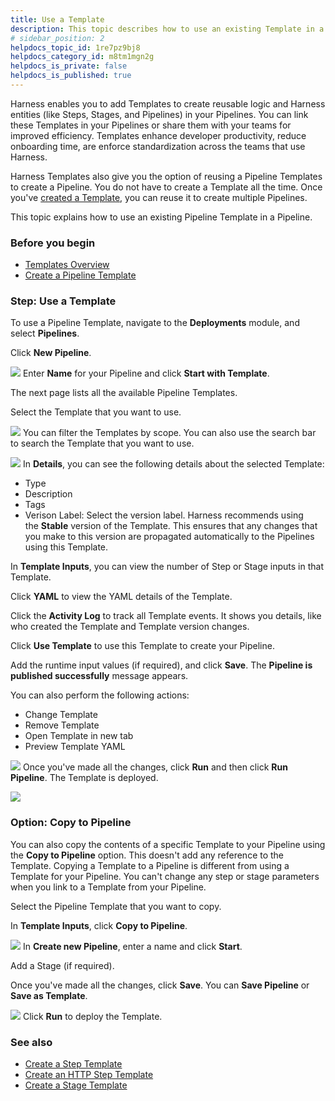 ```yaml
---
title: Use a Template
description: This topic describes how to use an existing Template in a Pipeline.
# sidebar_position: 2
helpdocs_topic_id: 1re7pz9bj8
helpdocs_category_id: m8tm1mgn2g
helpdocs_is_private: false
helpdocs_is_published: true
---
```


Harness enables you to add Templates to create reusable logic and Harness entities (like Steps, Stages, and Pipelines) in your Pipelines. You can link these Templates in your Pipelines or share them with your teams for improved efficiency. Templates enhance developer productivity, reduce onboarding time, are enforce standardization across the teams that use Harness.

Harness Templates also give you the option of reusing a Pipeline Templates to create a Pipeline. You do not have to create a Template all the time. Once you've [created a Template](create-pipeline-template.md), you can reuse it to create multiple Pipelines.

This topic explains how to use an existing Pipeline Template in a Pipeline.

### Before you begin

* [Templates Overview](template.md)
* [Create a Pipeline Template](create-pipeline-template.md)

### Step: Use a Template

To use a Pipeline Template, navigate to the **Deployments** module, and select **Pipelines**.

Click **New Pipeline**.

![](./static/use-a-template-41.png)
Enter **Name** for your Pipeline and click **Start with Template**.

The next page lists all the available Pipeline Templates.

Select the Template that you want to use.

![](./static/use-a-template-42.png)
You can filter the Templates by scope. You can also use the search bar to search the Template that you want to use.

![](./static/use-a-template-43.png)
In **Details**, you can see the following details about the selected Template:

* Type
* Description
* Tags
* Verison Label: Select the version label. Harness recommends using the **Stable** version of the Template. This ensures that any changes that you make to this version are propagated automatically to the Pipelines using this Template.

In **Template Inputs**, you can view the number of Step or Stage inputs in that Template.

Click **YAML** to view the YAML details of the Template.

Click the **Activity Log** to track all Template events. It shows you details, like who created the Template and Template version changes.

Click **Use Template** to use this Template to create your Pipeline.

Add the runtime input values (if required), and click **Save**. The **Pipeline is published successfully** message appears.

You can also perform the following actions:

* Change Template
* Remove Template
* Open Template in new tab
* Preview Template YAML

![](./static/use-a-template-44.png)
Once you've made all the changes, click **Run** and then click **Run Pipeline**. The Template is deployed.

![](./static/use-a-template-45.png)
### Option: Copy to Pipeline

You can also copy the contents of a specific Template to your Pipeline using the **Copy to Pipeline** option. This doesn't add any reference to the Template. Copying a Template to a Pipeline is different from using a Template for your Pipeline. You can't change any step or stage parameters when you link to a Template from your Pipeline.

Select the Pipeline Template that you want to copy.

In **Template Inputs**, click **Copy to Pipeline**.

![](./static/use-a-template-46.png)
In **Create new Pipeline**, enter a name and click **Start**.

Add a Stage (if required).

Once you've made all the changes, click **Save**. You can **Save Pipeline** or **Save as Template**.

![](./static/use-a-template-47.png)
Click **Run** to deploy the Template.

### See also

* [Create a Step Template](run-step-template-quickstart.md)
* [Create an HTTP Step Template](harness-template-library.md)
* [Create a Stage Template](add-a-stage-template.md)

